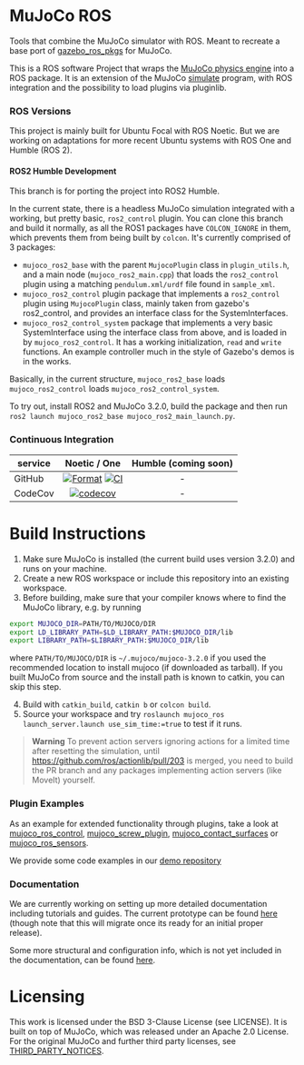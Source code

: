 # MuJoCo ROS

Tools that combine the MuJoCo simulator with ROS. Meant to recreate a base port of [gazebo\_ros\_pkgs](https://github.com/ros-simulation/gazebo_ros_pkgs) for MuJoCo.

This is a ROS software Project that wraps the [MuJoCo physics engine](https://mujoco.org/) into a ROS package.
It is an extension of the MuJoCo [simulate](https://github.com/deepmind/mujoco/blob/3.2.0/sample/simulate.cc) program, with ROS integration and the possibility to load plugins via pluginlib.

### ROS Versions

This project is mainly built for Ubuntu Focal with ROS Noetic. But we are working on adaptations for more recent Ubuntu systems with ROS One and Humble (ROS 2).

#### ROS2 Humble Development
This branch is for porting the project into ROS2 Humble.

In the current state, there is a headless MuJoCo simulation integrated with a working, but pretty basic, `ros2_control` plugin.
You can clone this branch and build it normally, as all the ROS1 packages have `COLCON_IGNORE` in them, which prevents them from being built by `colcon`.
It's currently comprised of 3 packages:
- `mujoco_ros2_base` with the parent `MujocoPlugin` class in `plugin_utils.h`, and a main node (`mujoco_ros2_main.cpp`) that loads the `ros2_control` plugin using a matching `pendulum.xml/urdf` file found in `sample_xml`.
- `mujoco_ros2_control` plugin package that implements a `ros2_control` plugin using `MujocoPlugin` class, mainly taken from gazebo's ros2_control, and provides an interface class for the SystemInterfaces.
- `mujoco_ros2_control_system` package that implements a very basic SystemInterface using the interface class from above, and is loaded in by `mujoco_ros2_control`. It has a working initialization, `read` and `write` functions. An example controller much in the style of Gazebo's demos is in the works.

Basically, in the current structure, `mujoco_ros2_base` loads `mujoco_ros2_control` loads `mujoco_ros2_control_system`.

To try out, install ROS2 and MuJoCo 3.2.0, build the package and then run `ros2 launch mujoco_ros2_base mujoco_ros2_main_launch.py`.

### Continuous Integration

service    | Noetic / One | Humble (coming soon)
---------- | :-----: | :----:
GitHub | [![Format](https://github.com/ubi-agni/mujoco_ros_pkgs/actions/workflows/format.yaml/badge.svg?branch=noetic-devel)](https://github.com/ubi-agni/mujoco_ros_pkgs/actions/workflows/format.yaml?query=branch%3Anoetic-devel) [![CI](https://github.com/ubi-agni/mujoco_ros_pkgs/actions/workflows/ci.yaml/badge.svg?branch=noetic-devel)](https://github.com/ubi-agni/mujoco_ros_pkgs/actions/workflows/ci.yaml?query=branch%3Anoetic-devel) | - |
CodeCov | [![codecov](https://codecov.io/gh/ubi-agni/mujoco_ros_pkgs/branch/noetic-devel/graph/badge.svg?token=W7uHKcY0ly)](https://codecov.io/gh/ubi-agni/mujoco_ros_pkgs) | - |


# Build Instructions
1. Make sure MuJoCo is installed (the current build uses version 3.2.0) and runs on your machine.
2. Create a new ROS workspace or include this repository into an existing workspace.
3. Before building, make sure that your compiler knows where to find the MuJoCo library, e.g. by running
```bash
export MUJOCO_DIR=PATH/TO/MUJOCO/DIR
export LD_LIBRARY_PATH=$LD_LIBRARY_PATH:$MUJOCO_DIR/lib
export LIBRARY_PATH=$LIBRARY_PATH:$MUJOCO_DIR/lib
```
where `PATH/TO/MUJOCO/DIR` is `~/.mujoco/mujoco-3.2.0` if you used the recommended location to install mujoco (if downloaded as tarball). If you built MuJoCo from source and the install path is known to catkin, you can skip this step.

4. Build with `catkin_build`, `catkin b` or `colcon build`.
5. Source your workspace and try `roslaunch mujoco_ros launch_server.launch use_sim_time:=true` to test if it runs.

> **Warning**
> To prevent action servers ignoring actions for a limited time after resetting the simulation, until https://github.com/ros/actionlib/pull/203 is merged, you need to build the PR branch and any packages implementing action servers (like MoveIt) yourself.


### Plugin Examples

As an example for extended functionality through plugins, take a look at [mujoco_ros_control](https://github.com/ubi-agni/mujoco_ros_pkgs/tree/noetic-devel/mujoco_ros_control), [mujoco_screw_plugin](https://github.com/ubi-agni/mujoco_screw_plugin), [mujoco_contact_surfaces](https://github.com/ubi-agni/mujoco_contact_surfaces) or [mujoco_ros_sensors](https://github.com/ubi-agni/mujoco_ros_pkgs/tree/noetic-devel/mujoco_ros_sensors).

We provide some code examples in our [demo repository](https://github.com/ubi-agni/mujoco_ros_demos)


### Documentation

We are currently working on setting up more detailed documentation including tutorials and guides. The current prototype can be found [here](davidpl1.github.io/mujoco_ros_pkgs) (though note that this will migrate once its ready for an initial proper release).

Some more structural and configuration info, which is not yet included in the documentation, can be found [here](./mujoco_ros/README.md).

# Licensing

This work is licensed under the BSD 3-Clause License (see LICENSE).
It is built on top of MuJoCo, which was released under an Apache 2.0 License. For the original MuJoCo and further third party licenses, see [THIRD_PARTY_NOTICES](./THIRD_PARTY_NOTICES).
